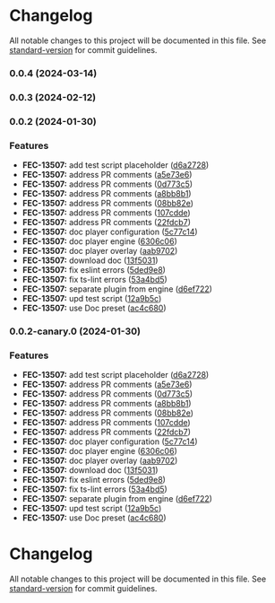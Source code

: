 # Changelog

All notable changes to this project will be documented in this file. See [standard-version](https://github.com/conventional-changelog/standard-version) for commit guidelines.

### 0.0.4 (2024-03-14)

### 0.0.3 (2024-02-12)

### 0.0.2 (2024-01-30)


### Features

* **FEC-13507:** add test script placeholder ([d6a2728](https://github.com/kaltura/playkit-js-document-player/commit/d6a2728dbca9a29babd3b247670d981653b11ae3))
* **FEC-13507:** address PR comments ([a5e73e6](https://github.com/kaltura/playkit-js-document-player/commit/a5e73e6f5b7d2b5684416756c95a4883e172505c))
* **FEC-13507:** address PR comments ([0d773c5](https://github.com/kaltura/playkit-js-document-player/commit/0d773c5eefca0842231ea9cea34faefece16e302))
* **FEC-13507:** address PR comments ([a8bb8b1](https://github.com/kaltura/playkit-js-document-player/commit/a8bb8b1acd56a99260d89e76e710d74b93f20cc7))
* **FEC-13507:** address PR comments ([08bb82e](https://github.com/kaltura/playkit-js-document-player/commit/08bb82ed93480812a79be86bdd8d03b62eacf4f6))
* **FEC-13507:** address PR comments ([107cdde](https://github.com/kaltura/playkit-js-document-player/commit/107cdde16300d4a95a4c2d1a1ddfe5a29474e2b3))
* **FEC-13507:** address PR comments ([22fdcb7](https://github.com/kaltura/playkit-js-document-player/commit/22fdcb79998a3727968dd6c8d28c55bf50a3f7e4))
* **FEC-13507:** doc player configuration ([5c77c14](https://github.com/kaltura/playkit-js-document-player/commit/5c77c14fc10a23d18ba7dec26f475caa4aa71257))
* **FEC-13507:** doc player engine ([6306c06](https://github.com/kaltura/playkit-js-document-player/commit/6306c06c3e8069ad0e60a552160e613095e26de6))
* **FEC-13507:** doc player overlay ([aab9702](https://github.com/kaltura/playkit-js-document-player/commit/aab97027838cd499879d13d69617dcaa4dd2080e))
* **FEC-13507:** download doc ([13f5031](https://github.com/kaltura/playkit-js-document-player/commit/13f503159d9d5199aa9583abc7b512f1d7ec09e2))
* **FEC-13507:** fix eslint errors ([5ded9e8](https://github.com/kaltura/playkit-js-document-player/commit/5ded9e849d905ef52b3212eab26a99d9c476bb7a))
* **FEC-13507:** fix ts-lint errors ([53a4bd5](https://github.com/kaltura/playkit-js-document-player/commit/53a4bd54ad47ebf27b81f950e3e09349e3339f37))
* **FEC-13507:** separate plugin from engine ([d6ef722](https://github.com/kaltura/playkit-js-document-player/commit/d6ef72275602cbb9d55872e9aaaac76a9656f2e2))
* **FEC-13507:** upd test script ([12a9b5c](https://github.com/kaltura/playkit-js-document-player/commit/12a9b5cb7e40db3ca78c5b2d49e0a22f663bb7ab))
* **FEC-13507:** use Doc preset ([ac4c680](https://github.com/kaltura/playkit-js-document-player/commit/ac4c6803e32ec941dbce57e316f186f355bdbca2))

### 0.0.2-canary.0 (2024-01-30)


### Features

* **FEC-13507:** add test script placeholder ([d6a2728](https://github.com/kaltura/playkit-js-document-player/commit/d6a2728dbca9a29babd3b247670d981653b11ae3))
* **FEC-13507:** address PR comments ([a5e73e6](https://github.com/kaltura/playkit-js-document-player/commit/a5e73e6f5b7d2b5684416756c95a4883e172505c))
* **FEC-13507:** address PR comments ([0d773c5](https://github.com/kaltura/playkit-js-document-player/commit/0d773c5eefca0842231ea9cea34faefece16e302))
* **FEC-13507:** address PR comments ([a8bb8b1](https://github.com/kaltura/playkit-js-document-player/commit/a8bb8b1acd56a99260d89e76e710d74b93f20cc7))
* **FEC-13507:** address PR comments ([08bb82e](https://github.com/kaltura/playkit-js-document-player/commit/08bb82ed93480812a79be86bdd8d03b62eacf4f6))
* **FEC-13507:** address PR comments ([107cdde](https://github.com/kaltura/playkit-js-document-player/commit/107cdde16300d4a95a4c2d1a1ddfe5a29474e2b3))
* **FEC-13507:** address PR comments ([22fdcb7](https://github.com/kaltura/playkit-js-document-player/commit/22fdcb79998a3727968dd6c8d28c55bf50a3f7e4))
* **FEC-13507:** doc player configuration ([5c77c14](https://github.com/kaltura/playkit-js-document-player/commit/5c77c14fc10a23d18ba7dec26f475caa4aa71257))
* **FEC-13507:** doc player engine ([6306c06](https://github.com/kaltura/playkit-js-document-player/commit/6306c06c3e8069ad0e60a552160e613095e26de6))
* **FEC-13507:** doc player overlay ([aab9702](https://github.com/kaltura/playkit-js-document-player/commit/aab97027838cd499879d13d69617dcaa4dd2080e))
* **FEC-13507:** download doc ([13f5031](https://github.com/kaltura/playkit-js-document-player/commit/13f503159d9d5199aa9583abc7b512f1d7ec09e2))
* **FEC-13507:** fix eslint errors ([5ded9e8](https://github.com/kaltura/playkit-js-document-player/commit/5ded9e849d905ef52b3212eab26a99d9c476bb7a))
* **FEC-13507:** fix ts-lint errors ([53a4bd5](https://github.com/kaltura/playkit-js-document-player/commit/53a4bd54ad47ebf27b81f950e3e09349e3339f37))
* **FEC-13507:** separate plugin from engine ([d6ef722](https://github.com/kaltura/playkit-js-document-player/commit/d6ef72275602cbb9d55872e9aaaac76a9656f2e2))
* **FEC-13507:** upd test script ([12a9b5c](https://github.com/kaltura/playkit-js-document-player/commit/12a9b5cb7e40db3ca78c5b2d49e0a22f663bb7ab))
* **FEC-13507:** use Doc preset ([ac4c680](https://github.com/kaltura/playkit-js-document-player/commit/ac4c6803e32ec941dbce57e316f186f355bdbca2))

# Changelog

All notable changes to this project will be documented in this file. See [standard-version](https://github.com/conventional-changelog/standard-version) for commit guidelines.